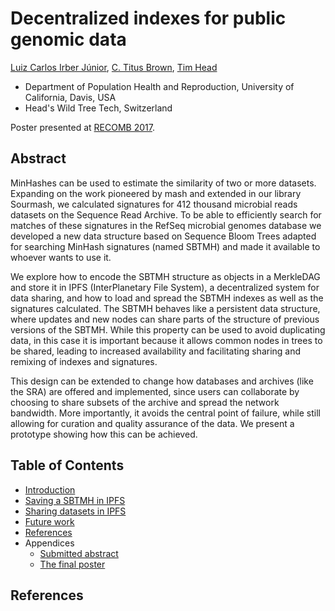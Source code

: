 # Decentralized indexes for public genomic data

[Luiz Carlos Irber Júnior](https://github.com/luizirber), [C. Titus Brown](https://github.com/ctb), [Tim Head](https://github.com/betatim)

- Department of Population Health and Reproduction, University of California, Davis, USA
- Head's Wild Tree Tech, Switzerland

Poster presented at [RECOMB 2017][1].

## Abstract

MinHashes can be used to estimate the similarity of two or more datasets.
Expanding on the work pioneered by mash and extended in our library Sourmash,
we calculated signatures for 412 thousand microbial reads datasets on the Sequence Read Archive.
To be able to efficiently search for matches of these signatures in the RefSeq microbial genomes database we developed a new data structure based on Sequence Bloom Trees adapted for searching MinHash signatures (named SBTMH) and made it available to whoever wants to use it.

We explore how to encode the SBTMH structure as objects in a MerkleDAG and store it in IPFS (InterPlanetary File System),
a decentralized system for data sharing, and how to load and spread the SBTMH indexes as well as the signatures calculated.
The SBTMH behaves like a persistent data structure,
where updates and new nodes can share parts of the structure of previous versions of the SBTMH.
While this property can be used to avoid duplicating data,
in this case it is important because it allows common nodes in trees to be shared,
leading to increased availability and facilitating sharing and remixing of indexes and signatures.

This design can be extended to change how databases and archives (like the SRA) are offered and implemented,
since users can collaborate by choosing to share subsets of the archive and spread the network bandwidth.
More importantly,
it avoids the central point of failure,
while still allowing for curation and quality assurance of the data.
We present a prototype showing how this can be achieved.

## Table of Contents

- [Introduction](01.intro.md)
- [Saving a SBTMH in IPFS](02.saving.md)
- [Sharing datasets in IPFS](03.sharing.md)
- [Future work](04.future.md)
- [References](#references)
- Appendices
  - [Submitted abstract](abstract.md)
  - [The final poster](poster/poster.pdf)
  
## References

[1]: http://cb.csail.mit.edu/cb/recomb2017/
